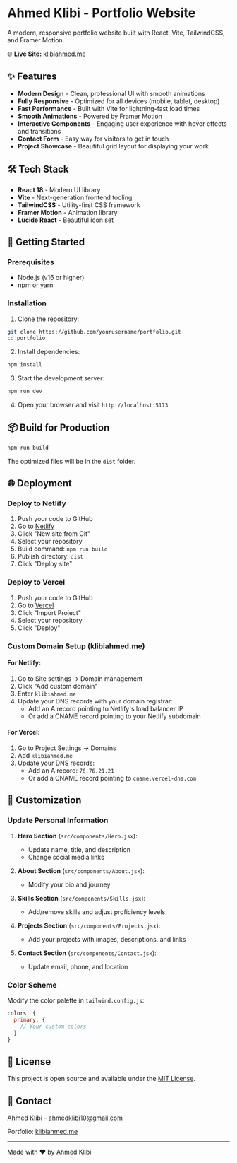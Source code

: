 # Ahmed Klibi - Portfolio Website

A modern, responsive portfolio website built with React, Vite, TailwindCSS, and Framer Motion.

🌐 **Live Site:** [klibiahmed.me](https://klibiahmed.me)

## ✨ Features

- **Modern Design** - Clean, professional UI with smooth animations
- **Fully Responsive** - Optimized for all devices (mobile, tablet, desktop)
- **Fast Performance** - Built with Vite for lightning-fast load times
- **Smooth Animations** - Powered by Framer Motion
- **Interactive Components** - Engaging user experience with hover effects and transitions
- **Contact Form** - Easy way for visitors to get in touch
- **Project Showcase** - Beautiful grid layout for displaying your work

## 🛠️ Tech Stack

- **React 18** - Modern UI library
- **Vite** - Next-generation frontend tooling
- **TailwindCSS** - Utility-first CSS framework
- **Framer Motion** - Animation library
- **Lucide React** - Beautiful icon set

## 🚀 Getting Started

### Prerequisites

- Node.js (v16 or higher)
- npm or yarn

### Installation

1. Clone the repository:
```bash
git clone https://github.com/yourusername/portfolio.git
cd portfolio
```

2. Install dependencies:
```bash
npm install
```

3. Start the development server:
```bash
npm run dev
```

4. Open your browser and visit `http://localhost:5173`

## 📦 Build for Production

```bash
npm run build
```

The optimized files will be in the `dist` folder.

## 🌐 Deployment

### Deploy to Netlify

1. Push your code to GitHub
2. Go to [Netlify](https://netlify.com)
3. Click "New site from Git"
4. Select your repository
5. Build command: `npm run build`
6. Publish directory: `dist`
7. Click "Deploy site"

### Deploy to Vercel

1. Push your code to GitHub
2. Go to [Vercel](https://vercel.com)
3. Click "Import Project"
4. Select your repository
5. Click "Deploy"

### Custom Domain Setup (klibiahmed.me)

#### For Netlify:
1. Go to Site settings → Domain management
2. Click "Add custom domain"
3. Enter `klibiahmed.me`
4. Update your DNS records with your domain registrar:
   - Add an A record pointing to Netlify's load balancer IP
   - Or add a CNAME record pointing to your Netlify subdomain

#### For Vercel:
1. Go to Project Settings → Domains
2. Add `klibiahmed.me`
3. Update your DNS records:
   - Add an A record: `76.76.21.21`
   - Or add a CNAME record pointing to `cname.vercel-dns.com`

## 🎨 Customization

### Update Personal Information

1. **Hero Section** (`src/components/Hero.jsx`):
   - Update name, title, and description
   - Change social media links

2. **About Section** (`src/components/About.jsx`):
   - Modify your bio and journey

3. **Skills Section** (`src/components/Skills.jsx`):
   - Add/remove skills and adjust proficiency levels

4. **Projects Section** (`src/components/Projects.jsx`):
   - Add your projects with images, descriptions, and links

5. **Contact Section** (`src/components/Contact.jsx`):
   - Update email, phone, and location

### Color Scheme

Modify the color palette in `tailwind.config.js`:
```javascript
colors: {
  primary: {
    // Your custom colors
  }
}
```

## 📄 License

This project is open source and available under the [MIT License](LICENSE).

## 🤝 Contact

Ahmed Klibi - [ahmedklibi10@gmail.com](mailto:ahmedklibi10@gmail.com)

Portfolio: [klibiahmed.me](https://klibiahmed.me)

---

Made with ❤️ by Ahmed Klibi
